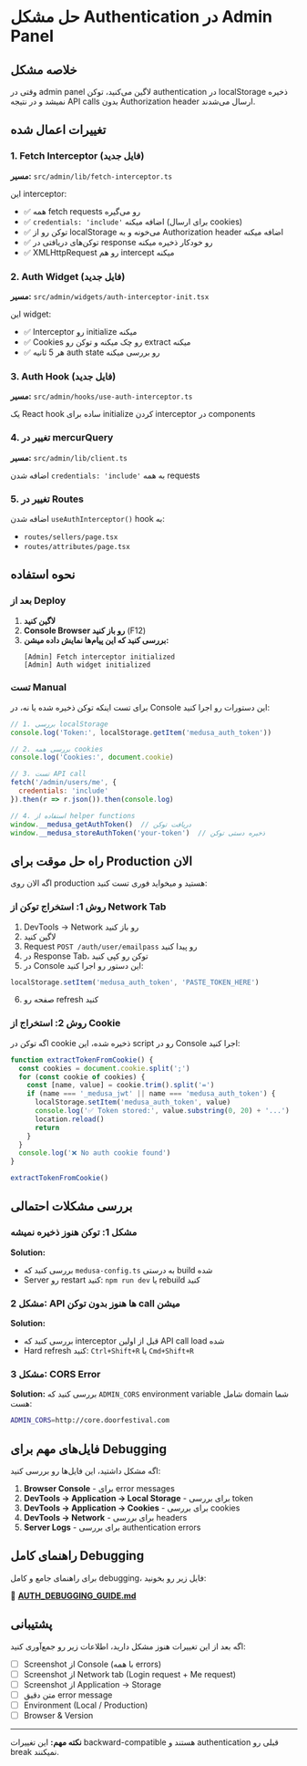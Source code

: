 # حل مشکل Authentication در Admin Panel

## خلاصه مشکل
وقتی در admin panel لاگین می‌کنید، توکن authentication در localStorage ذخیره نمیشد و در نتیجه API calls بدون Authorization header ارسال می‌شدند.

## تغییرات اعمال شده

### 1. Fetch Interceptor (فایل جدید)
**مسیر:** `src/admin/lib/fetch-interceptor.ts`

این interceptor:
- ✅ همه fetch requests رو می‌گیره
- ✅ `credentials: 'include'` اضافه میکنه (برای ارسال cookies)
- ✅ توکن رو از localStorage می‌خونه و به Authorization header اضافه میکنه
- ✅ توکن‌های دریافتی در response رو خودکار ذخیره میکنه
- ✅ XMLHttpRequest رو هم intercept میکنه

### 2. Auth Widget (فایل جدید)
**مسیر:** `src/admin/widgets/auth-interceptor-init.tsx`

این widget:
- ✅ Interceptor رو initialize میکنه
- ✅ Cookies رو چک میکنه و توکن رو extract میکنه
- ✅ هر 5 ثانیه auth state رو بررسی میکنه

### 3. Auth Hook (فایل جدید)
**مسیر:** `src/admin/hooks/use-auth-interceptor.ts`

یک React hook ساده برای initialize کردن interceptor در components

### 4. تغییر در mercurQuery
**مسیر:** `src/admin/lib/client.ts`

اضافه شدن `credentials: 'include'` به همه requests

### 5. تغییر در Routes
اضافه شدن `useAuthInterceptor()` hook به:
- `routes/sellers/page.tsx`
- `routes/attributes/page.tsx`

## نحوه استفاده

### بعد از Deploy

1. **لاگین کنید**
2. **Console Browser رو باز کنید** (F12)
3. **بررسی کنید که این پیام‌ها نمایش داده میشن:**
   ```
   [Admin] Fetch interceptor initialized
   [Admin] Auth widget initialized
   ```

### تست Manual

برای تست اینکه توکن ذخیره شده یا نه، در Console این دستورات رو اجرا کنید:

```javascript
// 1. بررسی localStorage
console.log('Token:', localStorage.getItem('medusa_auth_token'))

// 2. بررسی همه cookies
console.log('Cookies:', document.cookie)

// 3. تست API call
fetch('/admin/users/me', {
  credentials: 'include'
}).then(r => r.json()).then(console.log)

// 4. استفاده از helper functions
window.__medusa_getAuthToken()  // دریافت توکن
window.__medusa_storeAuthToken('your-token')  // ذخیره دستی توکن
```

## راه حل موقت برای Production الان

اگه الان روی production هستید و میخواید فوری تست کنید:

### روش 1: استخراج توکن از Network Tab

1. DevTools -> Network رو باز کنید
2. لاگین کنید
3. Request `POST /auth/user/emailpass` رو پیدا کنید
4. در Response Tab، توکن رو کپی کنید
5. در Console این دستور رو اجرا کنید:

```javascript
localStorage.setItem('medusa_auth_token', 'PASTE_TOKEN_HERE')
```

6. صفحه رو refresh کنید

### روش 2: استخراج از Cookie

اگه توکن در cookie ذخیره شده، این script رو در Console اجرا کنید:

```javascript
function extractTokenFromCookie() {
  const cookies = document.cookie.split(';')
  for (const cookie of cookies) {
    const [name, value] = cookie.trim().split('=')
    if (name === '_medusa_jwt' || name === 'medusa_auth_token') {
      localStorage.setItem('medusa_auth_token', value)
      console.log('✅ Token stored:', value.substring(0, 20) + '...')
      location.reload()
      return
    }
  }
  console.log('❌ No auth cookie found')
}

extractTokenFromCookie()
```

## بررسی مشکلات احتمالی

### مشکل 1: توکن هنوز ذخیره نمیشه

**Solution:**
- بررسی کنید که `medusa-config.ts` به درستی build شده
- Server رو restart کنید: `npm run dev` یا rebuild کنید

### مشکل 2: API ها هنوز بدون توکن call میشن

**Solution:**
- بررسی کنید که interceptor قبل از اولین API call load شده
- Hard refresh کنید: `Ctrl+Shift+R` یا `Cmd+Shift+R`

### مشکل 3: CORS Error

**Solution:**
بررسی کنید که `ADMIN_CORS` environment variable شامل domain شما هست:

```bash
ADMIN_CORS=http://core.doorfestival.com
```

## فایل‌های مهم برای Debugging

اگه مشکل داشتید، این فایل‌ها رو بررسی کنید:

1. **Browser Console** - برای error messages
2. **DevTools -> Application -> Local Storage** - برای بررسی token
3. **DevTools -> Application -> Cookies** - برای بررسی cookies
4. **DevTools -> Network** - برای بررسی headers
5. **Server Logs** - برای بررسی authentication errors

## راهنمای کامل Debugging

برای راهنمای جامع و کامل debugging، فایل زیر رو بخونید:

📖 **[AUTH_DEBUGGING_GUIDE.md](./AUTH_DEBUGGING_GUIDE.md)**

## پشتیبانی

اگه بعد از این تغییرات هنوز مشکل دارید، اطلاعات زیر رو جمع‌آوری کنید:

- [ ] Screenshot از Console (با همه errors)
- [ ] Screenshot از Network tab (Login request + Me request)
- [ ] Screenshot از Application -> Storage
- [ ] متن دقیق error message
- [ ] Environment (Local / Production)
- [ ] Browser & Version

---

**نکته مهم:** این تغییرات backward-compatible هستند و authentication قبلی رو break نمیکنند.

